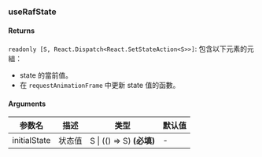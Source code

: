 ### useRafState

#### Returns
`readonly [S, React.Dispatch<React.SetStateAction<S>>]`: 包含以下元素的元組：
- state 的當前值。
- 在 `requestAnimationFrame` 中更新 state 值的函數。

#### Arguments
|参数名|描述|类型|默认值|
|---|---|---|---|
|initialState|状态值|S \| (() => S)  **(必填)**|-|